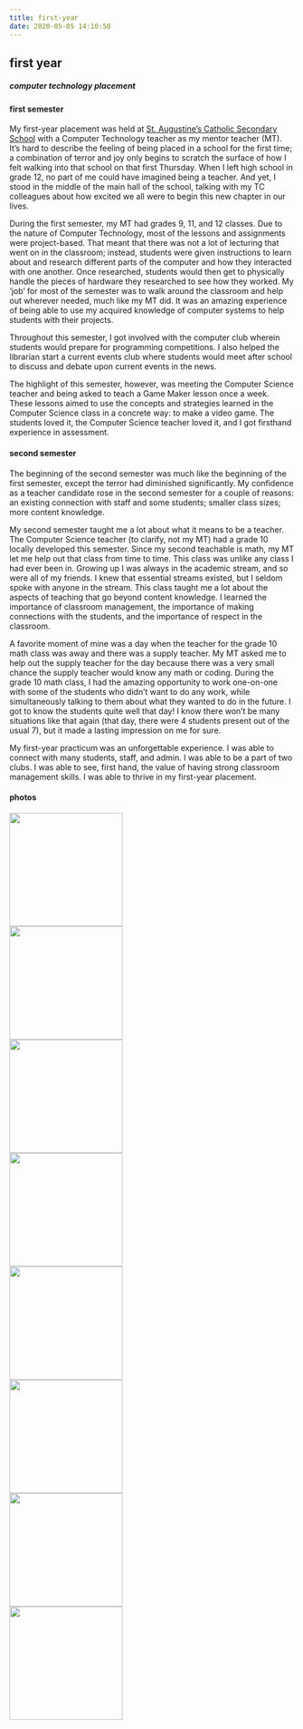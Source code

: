 ```yaml
---
title: first-year
date: 2020-05-05 14:10:58
---
```


## first year
##### computer technology placement
#### first semester

My first-year placement was held at [St. Augustine’s Catholic Secondary School](https://www3.dpcdsb.org/AUGST) with a Computer Technology teacher as my mentor teacher (MT). It’s hard to describe the feeling of being placed in a school for the first time; a combination of terror and joy only begins to scratch the surface of how I felt walking into that school on that first Thursday. When I left high school in grade 12, no part of me could have imagined being a teacher. And yet, I stood in the middle of the main hall of the school, talking with my TC colleagues about how excited we all were to begin this new chapter in our lives.

During the first semester, my MT had grades 9, 11, and 12 classes. Due to the nature of Computer Technology, most of the lessons and assignments were project-based. That meant that there was not a lot of lecturing that went on in the classroom; instead, students were given instructions to learn about and research different parts of the computer and how they interacted with one another. Once researched, students would then get to physically handle the pieces of hardware they researched to see how they worked. My ‘job’ for most of the semester was to walk around the classroom and help out wherever needed, much like my MT did. It was an amazing experience of being able to use my acquired knowledge of computer systems to help students with their projects.

Throughout this semester, I got involved with the computer club wherein students would prepare for programming competitions. I also helped the librarian start a current events club where students would meet after school to discuss and debate upon current events in the news.

The highlight of this semester, however, was meeting the Computer Science teacher and being asked to teach a Game Maker lesson once a week. These lessons aimed to use the concepts and strategies learned in the Computer Science class in a concrete way: to make a video game. The students loved it, the Computer Science teacher loved it, and I got firsthand experience in assessment.  

#### second semester

The beginning of the second semester was much like the beginning of the first semester, except the terror had diminished significantly. My confidence as a teacher candidate rose in the second semester for a couple of reasons: an existing connection with staff and some students; smaller class sizes; more content knowledge.

My second semester taught me a lot about what it means to be a teacher. The Computer Science teacher (to clarify, not my MT) had a grade 10 locally developed this semester. Since my second teachable is math, my MT let me help out that class from time to time. This class was unlike any class I had ever been in. Growing up I was always in the academic stream, and so were all of my friends. I knew that essential streams existed, but I seldom spoke with anyone in the stream. This class taught me a lot about the aspects of teaching that go beyond content knowledge. I learned the importance of classroom management, the importance of making connections with the students, and the importance of respect in the classroom.

A favorite moment of mine was a day when the teacher for the grade 10 math class was away and there was a supply teacher. My MT asked me to help out the supply teacher for the day because there was a very small chance the supply teacher would know any math or coding. During the grade 10 math class, I had the amazing opportunity to work one-on-one with some of the students who didn’t want to do any work, while simultaneously talking to them about what they wanted to do in the future. I got to know the students quite well that day! I know there won’t be many situations like that again (that day, there were 4 students present out of the usual 7), but it made a lasting impression on me for sure.

My first-year practicum was an unforgettable experience. I was able to connect with many students, staff, and admin. I was able to be a part of two clubs. I was able to see, first hand, the value of having strong classroom management skills. I was able to thrive in my first-year placement.

<div class="divider"></div>

#### photos

<div class="row section">
  <div class="col s12 m6">
    <img class="z-depth-1 materialboxed" data-caption="A game created with a micro controller. There are two buttons, thus two players. A light will flash and the first person to press the button gains a point. First person to three points wins!" src="/imgs/placements/board.png" height="200">
  </div>
  <div class="col s12 m6">
    <img class="z-depth-1 materialboxed" data-caption="A snippet of a diagram off the first quiz I was present for in my placement." src="/imgs/placements/adder.png" height="200">
  </div>
  <div class="col s12 m6">
    <img class="z-depth-1 materialboxed" data-caption="A full adder created by one of the students. Full adders are a crutial building block for modern computers." src="/imgs/placements/bread_box.png" height="200">
  </div>
  <div class="col s12 m6">
    <img class="z-depth-1 materialboxed" data-caption="The inside of a computer. Students were tasked with taking the computer apart to see what's inside." src="/imgs/placements/computer.png" height="200">
  </div>
  <div class="col s12 m6">
    <img class="z-depth-1 materialboxed" data-caption="Info poster for the Computer Technology course." src="/imgs/placements/ComputerTechnology.png" height="200">
  </div>
  <div class="col s12 m6">
    <img class="z-depth-1 materialboxed" data-caption="A screen capture of the game I was making with students in the first semester." src="/imgs/placements/gamemaker.png" height="200">
  </div>
  <div class="col s12 m6">
    <img class="z-depth-1 materialboxed" data-caption="A photo from the Terry Fox walk. It was a great day to meet staff, admin, and other TC's from different universities." src="/imgs/placements/terry.png" height="200">
  </div>
  <div class="col s12 m6">
    <img class="z-depth-1 materialboxed" data-caption="A VHS movie about the beginning of the two biggest tech companies in the world: Microsoft and Apple." src="/imgs/placements/video.png" height="200">
  </div>
</div>

